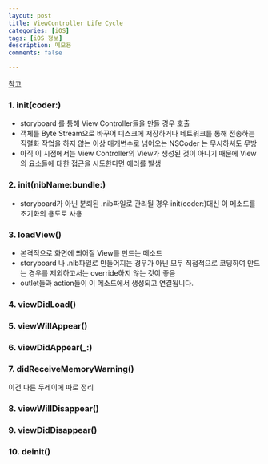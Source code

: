 ```yaml
---
layout: post
title: ViewController Life Cycle
categories: [iOS]
tags: [iOS 정보]
description: 메모용
comments: false

---
```


[참고](https://baked-corn.tistory.com/32)


### 1. init(coder:)

- storyboard 를 통해 View Controller들을 만들 경우 호출
- 객체를 Byte Stream으로 바꾸어 디스크에 저장하거나 네트워크를 통해 전송하는 직렬화 작업을 하지 않는 이상 매개변수로 넘어오는 NSCoder 는 무시하셔도 무방
-  아직 이 시점에서는 View Controller의 View가 생성된 것이 아니기 때문에 View의 요소들에 대한 접근을 시도한다면 에러를 발생

### 2. init(nibName:bundle:)
- storyboard가 아닌 분뢰된 .nib파일로 관리될 경우 init(coder:)대신 이 메소드를 초기화의 용도로 사용

### 3. loadView()

- 본격적으로 화면에 띄어질 View를 만드는 메소드
- storyboard 나 .nib파일로 만들어지는 경우가 아닌 모두 직접적으로 코딩하여 만드는 경우를 제외하고서는 override하지 않는 것이 좋음
- outlet들과 action들이 이 메소드에서 생성되고 연결됩니다.

### 4. viewDidLoad()

### 5. viewWillAppear()

### 6. viewDidAppear(_:)

### 7. didReceiveMemoryWarning()

이건 다른 두레이에 따로 정리

### 8. viewWillDisappear()


### 9. viewDidDisappear()

### 10. deinit()
